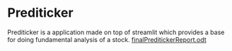# Prediticker

Prediticker is a application made on top of streamlit which provides a base for doing fundamental analysis of a stock.
[finalPreditickerReport.odt](https://github.com/bigdwarf43/Prediticker/files/7710735/finalPreditickerReport.odt)
